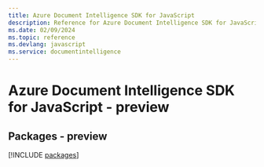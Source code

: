 ```yaml
---
title: Azure Document Intelligence SDK for JavaScript
description: Reference for Azure Document Intelligence SDK for JavaScript
ms.date: 02/09/2024
ms.topic: reference
ms.devlang: javascript
ms.service: documentintelligence
---
```

# Azure Document Intelligence SDK for JavaScript - preview
## Packages - preview
[!INCLUDE [packages](document-intelligence-index.md)]